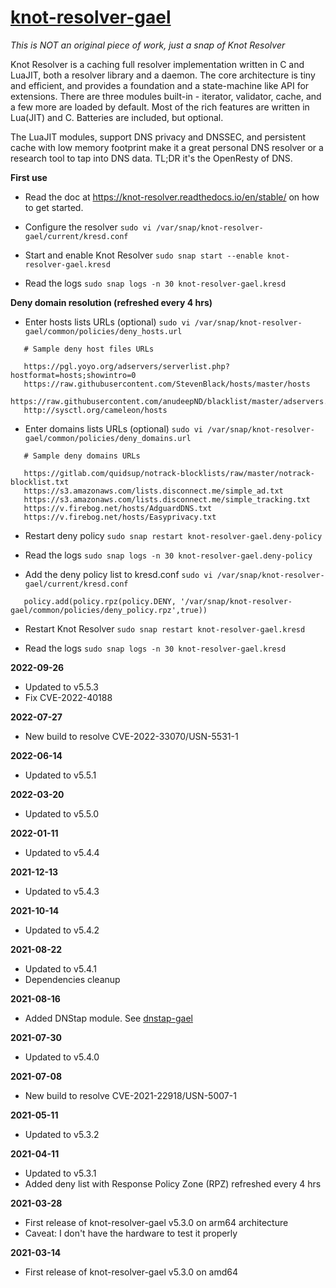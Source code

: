 # [knot-resolver-gael](https://snapcraft.io/knot-resolver-gael)

_This is NOT an original piece of work, just a snap of Knot Resolver_

Knot Resolver is a caching full resolver implementation written in C and LuaJIT, both a resolver library and a daemon. The core architecture is tiny and efficient, and provides a foundation and a state-machine like API for extensions. There are three modules built-in - iterator, validator, cache, and a few more are loaded by default. Most of the rich features are written in Lua(JIT) and C. Batteries are included, but optional.

The LuaJIT modules, support DNS privacy and DNSSEC, and persistent cache with low memory footprint make it a great personal DNS resolver or a research tool to tap into DNS data. TL;DR it's the OpenResty of DNS.

**First use**

* Read the doc at https://knot-resolver.readthedocs.io/en/stable/ on how to get started.

* Configure the resolver
`sudo vi /var/snap/knot-resolver-gael/current/kresd.conf`

* Start and enable Knot Resolver
`sudo snap start --enable knot-resolver-gael.kresd`

* Read the logs
`sudo snap logs -n 30 knot-resolver-gael.kresd`

**Deny domain resolution (refreshed every 4 hrs)**

* Enter hosts lists URLs (optional)
`sudo vi /var/snap/knot-resolver-gael/common/policies/deny_hosts.url`

```
   # Sample deny host files URLs
   
   https://pgl.yoyo.org/adservers/serverlist.php?hostformat=hosts;showintro=0
   https://raw.githubusercontent.com/StevenBlack/hosts/master/hosts
   https://raw.githubusercontent.com/anudeepND/blacklist/master/adservers.txt
   http://sysctl.org/cameleon/hosts
```

* Enter domains lists URLs (optional)
`sudo vi /var/snap/knot-resolver-gael/common/policies/deny_domains.url`

```
   # Sample deny domains URLs
   
   https://gitlab.com/quidsup/notrack-blocklists/raw/master/notrack-blocklist.txt
   https://s3.amazonaws.com/lists.disconnect.me/simple_ad.txt
   https://s3.amazonaws.com/lists.disconnect.me/simple_tracking.txt
   https://v.firebog.net/hosts/AdguardDNS.txt
   https://v.firebog.net/hosts/Easyprivacy.txt
```

* Restart deny policy
`sudo snap restart knot-resolver-gael.deny-policy`

* Read the logs
`sudo snap logs -n 30 knot-resolver-gael.deny-policy`

* Add the deny policy list to kresd.conf
`sudo vi /var/snap/knot-resolver-gael/current/kresd.conf`

```
   policy.add(policy.rpz(policy.DENY, '/var/snap/knot-resolver-gael/common/policies/deny_policy.rpz',true))
```

* Restart Knot Resolver
`sudo snap restart knot-resolver-gael.kresd`

* Read the logs
`sudo snap logs -n 30 knot-resolver-gael.kresd`

**2022-09-26**

* Updated to v5.5.3
* Fix CVE-2022-40188

**2022-07-27**

* New build to resolve CVE-2022-33070/USN-5531-1

**2022-06-14**

* Updated to v5.5.1

**2022-03-20**

* Updated to v5.5.0

**2022-01-11**

* Updated to v5.4.4

**2021-12-13**

* Updated to v5.4.3

**2021-10-14**

* Updated to v5.4.2

**2021-08-22**

* Updated to v5.4.1
* Dependencies cleanup

**2021-08-16**

* Added DNStap module. See [dnstap-gael](https://snapcraft.io/dnstap-gael)

**2021-07-30**

* Updated to v5.4.0

**2021-07-08**

* New build to resolve CVE-2021-22918/USN-5007-1

**2021-05-11**

* Updated to v5.3.2

**2021-04-11**

* Updated to v5.3.1
* Added deny list with Response Policy Zone (RPZ) refreshed every 4 hrs

**2021-03-28**

* First release of knot-resolver-gael v5.3.0 on arm64 architecture
* Caveat: I don't have the hardware to test it properly

**2021-03-14**

* First release of knot-resolver-gael v5.3.0 on amd64
